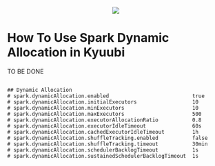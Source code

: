<div align=center>

![](../imgs/kyuubi_logo_simple.png)

</div>

# How To Use Spark Dynamic Allocation in Kyuubi


TO BE DONE

```shell

## Dynamic Allocation
# spark.dynamicAllocation.enabled                           true
# spark.dynamicAllocation.initialExecutors                  10
# spark.dynamicAllocation.minExecutors                      10
# spark.dynamicAllocation.maxExecutors                      500
# spark.dynamicAllocation.executorAllocationRatio           0.8
# spark.dynamicAllocation.executorIdleTimeout               60s
# spark.dynamicAllocation.cachedExecutorIdleTimeout         1h
# spark.dynamicAllocation.shuffleTracking.enabled           false
# spark.dynamicAllocation.shuffleTracking.timeout           30min
# spark.dynamicAllocation.schedulerBacklogTimeout           1s
# spark.dynamicAllocation.sustainedSchedulerBacklogTimeout  1s

```
